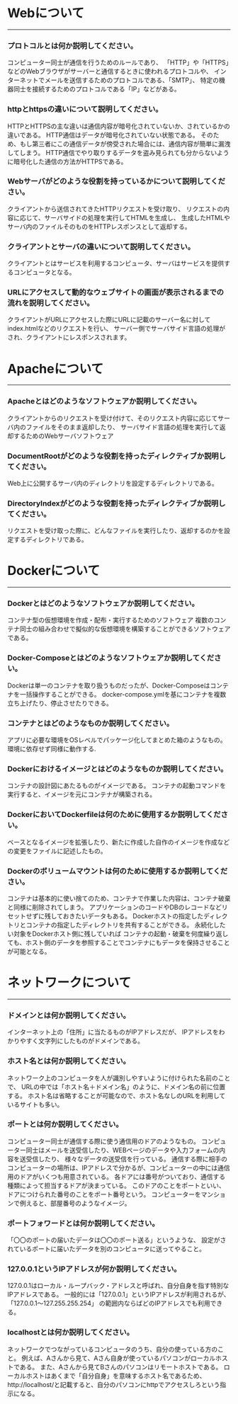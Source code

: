 # Webについて
---
### プロトコルとは何か説明してください。
コンピューター同士が通信を行うためのルールであり、
「HTTP」や「HTTPS」などのWebブラウザがサーバーと通信するときに使われるプロトコルや、
インターネットでメールを送信するためのプロトコルである、「SMTP」、
特定の機器同士を接続するためのプロトコルである「IP」などがある。

### httpとhttpsの違いについて説明してください。
HTTPとHTTPSの主な違いは通信内容が暗号化されていないか、されているかの違いである。
HTTP通信はデータが暗号化されていない状態である。
そのため、もし第三者にこの通信データが傍受された場合には、通信内容が簡単に漏洩してしまう。
HTTP通信でやり取りするデータを盗み見られても分からないように暗号化した通信の方法がHTTPSである。

### Webサーバがどのような役割を持っているかについて説明してください。
クライアントから送信されてきたHTTPリクエストを受け取り、
リクエストの内容に応じて、サーバサイドの処理を実行してHTMLを生成し、
生成したHTMLやサーバ内のファイルそのものをHTTPレスポンスとして返却する。

### クライアントとサーバの違いについて説明してください。
クライアントとはサービスを利用するコンピュータ、サーバはサービスを提供するコンピュータとなる。


### URLにアクセスして動的なウェブサイトの画面が表示されるまでの流れを説明してください。
クライアントがURLにアクセスした際にURLに記載のサーバー名に対してindex.htmlなどのリクエストを行い、
サーバー側でサーバサイド言語の処理がされ、クライアントにレスポンスされます。



# Apacheについて
---
### Apacheとはどのようなソフトウェアか説明してください。
クライアントからのリクエストを受け付けて、そのリクエスト内容に応じてサーバ内のファイルをそのまま返却したり、
サーバサイド言語の処理を実行して返却するためのWebサーバソフトウェア

### DocumentRootがどのような役割を持ったディレクティブか説明してください。
Web上に公開するサーバ内のディレクトリを設定するディレクトリである。


### DirectoryIndexがどのような役割を持ったディレクティブか説明してください。
リクエストを受け取った際に、どんなファイルを実行したり、返却するのかを設定するディレクトリである。




# Dockerについて
---
### Dockerとはどのようなソフトウェアか説明してください。
コンテナ型の仮想環境を作成・配布・実行するためのソフトウェア
複数のコンテナ同士の組み合わせで擬似的な仮想環境を構築することができるソフトウェアである。

### Docker-Composeとはどのようなソフトウェアか説明してください。
Dockerは単一のコンテナを取り扱うものだったが、Docker-Composeはコンテナを一括操作することができる。
docker-compose.ymlを基にコンテナを複数立ち上げたり、停止させたりできる。

### コンテナとはどのようなものか説明してください。
アプリに必要な環境をOSレベルでパッケージ化してまとめた箱のようなもの。
環境に依存せず同様に動作する.

### Dockerにおけるイメージとはどのようなものか説明してください。
コンテナの設計図にあたるものがイメージである。
コンテナの起動コマンドを実行すると、イメージを元にコンテナが構築される。


### DockerにおいてDockerfileは何のために使用するか説明してください。
ベースとなるイメージを拡張したり、新たに作成した自作のイメージを作成などの変更をファイルに記述したもの。


### Dockerのボリュームマウントは何のために使用するか説明してください。
コンテナは基本的に使い捨てのため、コンテナで作業した内容は、コンテナ破棄と同様に削除されてしまう。
アプリケーションのコードやDBのレコードなどリセットせずに残しておきたいデータもある。
Dockerホストの指定したディレクトリとコンテナの指定したディレクトリを共有することができる。
永続化したい対象をDockerホスト側に残していれば
コンテナの起動・破棄を何度繰り返しても、ホスト側のデータを参照することでコンテナにもデータを保持させることが可能となる。

# ネットワークについて
---
### ドメインとは何か説明してください。
インターネット上の「住所」に当たるものがIPアドレスだが、
IPアドレスをわかりやすく文字列にしたものがドメインである。


### ホスト名とは何か説明してください。
ネットワーク上のコンピュータを人が識別しやすいように付けられた名前のことで、
URLの中では「ホスト名＋ドメイン名」のように、ドメイン名の前に位置する。
ホスト名は省略することが可能なので、ホスト名なしのURLを利用しているサイトも多い。


### ポートとは何か説明してください。
コンピューター同士が通信する際に使う通信用のドアのようなもの。
コンピューター同士はメールを送受信したり、WEBページのデータや入力フォームの内容を送受信したり、
様々なデータの送受信を行っている。
通信する際に相手のコンピューターの場所は、IPアドレスで分かるが、コンピューターの中には通信用のドアがいくつも用意されている。
各ドアには番号がついており、通信する種類によって担当するドアが決まっている。
このドアのことをポートといい、ドアにつけられた番号のことをポート番号という。
コンピューターをマンションで例えると、部屋番号のようなイメージ。

### ポートフォワードとは何か説明してください。
「〇〇のポートの届いたデータは〇〇のポート送る」というような、
設定がされているポートに届いたデータを別のコンピュータに送ってやること。


### 127.0.0.1というIPアドレスが何か説明してください。
127.0.0.1はローカル・ループバック・アドレスと呼ばれ、自分自身を指す特別なIPアドレスである。
一般的には「127.0.0.1」というIPアドレスが利用されるが、「127.0.0.1～127.255.255.254」
の範囲内ならばどのIPアドレスでも利用できる。


### localhostとは何か説明してください。
ネットワークでつながっているコンピュータのうち、自分の使っている方のこと。
例えば、Aさんから見て、Aさん自身が使っているパソコンがローカルホストである。
また、Aさんから見てBさんのパソコンはリモートホストである。
ローカルホストはあくまで「自分自身」を意味するホスト名であるため、
http://localhost/と記載すると、自分のパソコンにhttpでアクセスしろという指示になる。


